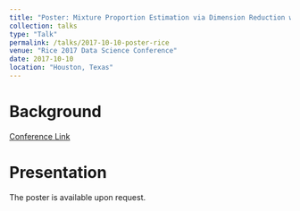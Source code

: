 ```yaml
---
title: "Poster: Mixture Proportion Estimation via Dimension Reduction with Classifier"
collection: talks
type: "Talk"
permalink: /talks/2017-10-10-poster-rice
venue: "Rice 2017 Data Science Conference"
date: 2017-10-10
location: "Houston, Texas"
---
```


# Background

[Conference Link](http://dsconference.rice.edu/)

# Presentation

The poster is available upon request.
